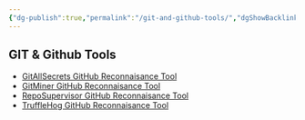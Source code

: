 ```yaml
---
{"dg-publish":true,"permalink":"/git-and-github-tools/","dgShowBacklinks":true,"dgShowLocalGraph":true}
---
```



## GIT & Github Tools
- [GitAllSecrets GitHub Reconnaisance Tool](https://github.com/anshumanbh/git-all-secrets)
- [GitMiner GitHub Reconnaisance Tool](https://github.com/UnkL4b/GitMiner)
- [RepoSupervisor GitHub Reconnaisance Tool](https://github.com/auth0/repo-supervisor)
- [TruffleHog GitHub Reconnaisance Tool](https://github.com/dxa4481/truffleHog)